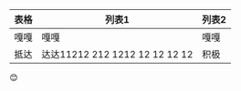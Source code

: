 | 表格 | 列表1                          | 列表2 |
|----|------------------------------|-----|
| 嘎嘎 | 嘎嘎                           | 嘎嘎  |
| 抵达 | 达达11212 212 1212 12 12 12 12 | 积极  |

:blush: